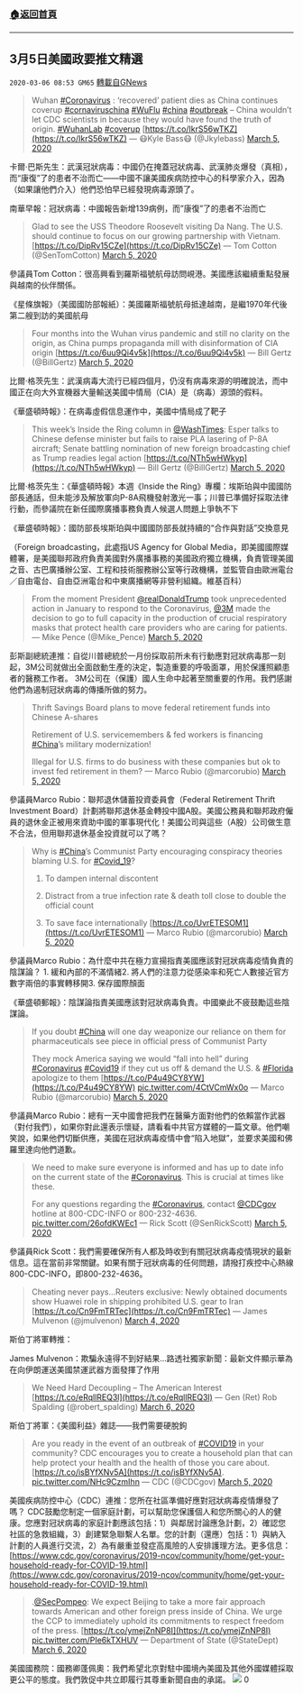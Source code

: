 ###  [:house:返回首頁](https://github.com/ourhimalayas/txt)
---

## 3月5日美國政要推文精選
`2020-03-06 08:53 GM65` [轉載自GNews](https://gnews.org/zh-hant/132375/)

> Wuhan [#Coronavirus](https://twitter.com/hashtag/Coronavirus?src=hash&amp;ref_src=twsrc%5Etfw) : ‘recovered’ patient dies as China continues coverup [#cornaviruschina](https://twitter.com/hashtag/cornaviruschina?src=hash&amp;ref_src=twsrc%5Etfw) [#WuFlu](https://twitter.com/hashtag/WuFlu?src=hash&amp;ref_src=twsrc%5Etfw) [#china](https://twitter.com/hashtag/china?src=hash&amp;ref_src=twsrc%5Etfw) [#outbreak](https://twitter.com/hashtag/outbreak?src=hash&amp;ref_src=twsrc%5Etfw) – China wouldn’t let CDC scientists in because they would have found the truth of origin. [#WuhanLab](https://twitter.com/hashtag/WuhanLab?src=hash&amp;ref_src=twsrc%5Etfw) [#coverup](https://twitter.com/hashtag/coverup?src=hash&amp;ref_src=twsrc%5Etfw) [https://t.co/IkrS56wTKZ](https://t.co/IkrS56wTKZ)
> — 😷Kyle Bass😷 (@Jkylebass) [March 5, 2020](https://twitter.com/Jkylebass/status/1235562839462400007?ref_src=twsrc%5Etfw)

卡爾·巴斯先生：武漢冠狀病毒：中國仍在掩蓋冠狀病毒、武漢肺炎爆發（真相），而“康復”了的患者不治而亡——中國不讓美國疾病防控中心的科學家介入，因為（如果讓他們介入）他們恐怕早已經發現病毒源頭了。

南華早報：冠狀病毒：中國報告新增139病例，而”康復”了的患者不治而亡

> Glad to see the USS Theodore Roosevelt visiting Da Nang. The U.S. should continue to focus on our growing partnership with Vietnam. [https://t.co/DipRv15CZe](https://t.co/DipRv15CZe)
> — Tom Cotton (@SenTomCotton) [March 5, 2020](https://twitter.com/SenTomCotton/status/1235602524083826689?ref_src=twsrc%5Etfw)

參議員Tom Cotton：很高興看到羅斯福號航母訪問峴港。美國應該繼續重點發展與越南的伙伴關係。

《星條旗報》（美國國防部報紙）：美國羅斯福號航母抵達越南，是繼1970年代後第二艘到訪的美國航母

> Four months into the Wuhan virus pandemic and still no clarity on the origin, as China pumps propaganda mill with disinformation of CIA origin [https://t.co/6uu9Qi4v5k](https://t.co/6uu9Qi4v5k)
> — Bill Gertz (@BillGertz) [March 5, 2020](https://twitter.com/BillGertz/status/1235591005770047489?ref_src=twsrc%5Etfw)

比爾·格茨先生：武漢病毒大流行已經四個月，仍沒有病毒來源的明確說法，而中國正在向大外宣機器大量輸送美國中情局（CIA）是（病毒）源頭的假料。

《華盛頓時報》：在病毒虛假信息運作中，美國中情局成了靶子

> This week’s Inside the Ring column in [@WashTimes](https://twitter.com/WashTimes?ref_src=twsrc%5Etfw): Esper talks to Chinese defense minister but fails to raise PLA lasering of P-8A aircraft; Senate battling nomination of new foreign broadcasting chief as Trump readies legal action [https://t.co/NTh5wHWkyp](https://t.co/NTh5wHWkyp)
> — Bill Gertz (@BillGertz) [March 5, 2020](https://twitter.com/BillGertz/status/1235599845714530305?ref_src=twsrc%5Etfw)

比爾·格茨先生：《華盛頓時報》本週《Inside the Ring》專欄：埃斯珀與中國國防部長通話，但未能涉及解放軍向P-8A飛機發射激光一事；川普已準備好採取法律行動，而參議院在新任國際廣播事務負責人候選人問題上爭執不下

《華盛頓時報》：國防部長埃斯珀與中國國防部長就持續的“合作與對話”交換意見

（Foreign broadcasting，此處指US Agency for Global Media，即美國國際媒體署，是美國聯邦政府負責美國對外廣播事務的美國政府獨立機構，負責管理美國之音、古巴廣播辦公室、工程和技術服務辦公室等行政機構，並監管自由歐洲電台／自由電台、自由亞洲電台和中東廣播網等非營利組織。維基百科）

> From the moment President [@realDonaldTrump](https://twitter.com/realDonaldTrump?ref_src=twsrc%5Etfw) took unprecedented action in January to respond to the Coronavirus, [@3M](https://twitter.com/3M?ref_src=twsrc%5Etfw) made the decision to go to full capacity in the production of crucial respiratory masks that protect health care providers who are caring for patients.
> — Mike Pence (@Mike\_Pence) [March 5, 2020](https://twitter.com/Mike_Pence/status/1235690365757222914?ref_src=twsrc%5Etfw)

彭斯副總統連推：自從川普總統於一月份採取前所未有行動應對冠狀病毒那一刻起，3M公司就做出全面啟動生產的決定，製造重要的呼吸面罩，用於保護照顧患者的醫務工作者。 3M公司在（保護）國人生命中起著至關重要的作用。我們感謝他們為遏制冠狀病毒的傳播所做的努力。

> Thrift Savings Board plans to move federal retirement funds into Chinese A-shares
> 
> Retirement of U.S. servicemembers & fed workers is financing [#China](https://twitter.com/hashtag/China?src=hash&amp;ref_src=twsrc%5Etfw)’s military modernization! 
> 
> Illegal for U.S. firms to do business with these companies but ok to invest fed retirement in them?
> — Marco Rubio (@marcorubio) [March 5, 2020](https://twitter.com/marcorubio/status/1235509066144849920?ref_src=twsrc%5Etfw)

參議員Marco Rubio：聯邦退休儲蓄投資委員會（Federal Retirement Thrift Investment Board）計劃將聯邦退休基金轉投中國A股。美國公務員和聯邦政府僱員的退休金正被用來資助中國的軍事現代化！美國公司與這些（A股）公司做生意不合法，但用聯邦退休基金投資就可以了嗎？

> Why is [#China](https://twitter.com/hashtag/China?src=hash&amp;ref_src=twsrc%5Etfw)’s Communist Party encouraging conspiracy theories blaming U.S. for [#Covid\_19](https://twitter.com/hashtag/Covid_19?src=hash&amp;ref_src=twsrc%5Etfw)?
> 
> 1. To dampen internal discontent
> 
> 2. Distract from a true infection rate & death toll close to double the official count
> 
> 3. To save face internationally [https://t.co/UvrETESOM1](https://t.co/UvrETESOM1)
> — Marco Rubio (@marcorubio) [March 5, 2020](https://twitter.com/marcorubio/status/1235537684828913665?ref_src=twsrc%5Etfw)

參議員Marco Rubio：為什麼中共在極力宣揚指責美國應該對冠狀病毒疫情負責的陰謀論？ 1. 緩和內部的不滿情緒2. 將人們的注意力從感染率和死亡人數接近官方數字兩倍的事實轉移開3. 保存國際顏面

《華盛頓郵報》：陰謀論指責美國應該對冠狀病毒負責。中國樂此不疲鼓勵這些陰謀論。

> If you doubt [#China](https://twitter.com/hashtag/China?src=hash&amp;ref_src=twsrc%5Etfw) will one day weaponize our reliance on them for pharmaceuticals see piece in official press of Communist Party
> 
> They mock America saying we would “fall into hell” during [#Coronavirus](https://twitter.com/hashtag/Coronavirus?src=hash&amp;ref_src=twsrc%5Etfw) [#Covid19](https://twitter.com/hashtag/Covid19?src=hash&amp;ref_src=twsrc%5Etfw) if they cut us off & demand the U.S. & [#Florida](https://twitter.com/hashtag/Florida?src=hash&amp;ref_src=twsrc%5Etfw) apologize to them [https://t.co/P4u49CY8YW](https://t.co/P4u49CY8YW) [pic.twitter.com/4CtVCmWx0o](https://t.co/4CtVCmWx0o)
> — Marco Rubio (@marcorubio) [March 5, 2020](https://twitter.com/marcorubio/status/1235663562120613888?ref_src=twsrc%5Etfw)

參議員Marco Rubio：總有一天中國會把我們在醫藥方面對他們的依賴當作武器（對付我們），如果你對此還表示懷疑，請看看中共官方媒體的一篇文章。他們嘲笑說，如果他們切斷供應，美國在冠狀病毒疫情中會“陷入地獄”，並要求美國和佛羅里達向他們道歉。

> We need to make sure everyone is informed and has up to date info on the current state of the [#Coronavirus](https://twitter.com/hashtag/Coronavirus?src=hash&amp;ref_src=twsrc%5Etfw). This is crucial at times like these. 
> 
> For any questions regarding the [#Coronavirus](https://twitter.com/hashtag/Coronavirus?src=hash&amp;ref_src=twsrc%5Etfw), contact [@CDCgov](https://twitter.com/CDCgov?ref_src=twsrc%5Etfw) hotline at 800-CDC-INFO or 800-232-4636. [pic.twitter.com/26ofdKWEc1](https://t.co/26ofdKWEc1)
> — Rick Scott (@SenRickScott) [March 5, 2020](https://twitter.com/SenRickScott/status/1235620646224367616?ref_src=twsrc%5Etfw)

參議員Rick Scott：我們需要確保所有人都及時收到有關冠狀病毒疫情現狀的最新信息。這在當前非常關鍵。如果有關于冠狀病毒的任何問題，請撥打疾控中心熱線800-CDC-INFO，即800-232-4636。

> Cheating never pays…Reuters exclusive: Newly obtained documents show Huawei role in shipping prohibited U.S. gear to Iran [https://t.co/Cn9FmTRTec](https://t.co/Cn9FmTRTec)
> — James Mulvenon (@jmulvenon) [March 4, 2020](https://twitter.com/jmulvenon/status/1235216804156448769?ref_src=twsrc%5Etfw)

斯伯丁將軍轉推：

James Mulvenon：欺騙永遠得不到好結果…路透社獨家新聞：最新文件顯示華為在向伊朗運送美國禁運武器方面發揮了作用

> We Need Hard Decoupling – The American Interest [https://t.co/eRqllREQ3l](https://t.co/eRqllREQ3l)
> — Gen (Ret) Rob Spalding (@robert\_spalding) [March 6, 2020](https://twitter.com/robert_spalding/status/1235837407771029507?ref_src=twsrc%5Etfw)

斯伯丁將軍：《美國利益》雜誌——我們需要硬脫鉤

> Are you ready in the event of an outbreak of [#COVID19](https://twitter.com/hashtag/COVID19?src=hash&amp;ref_src=twsrc%5Etfw) in your community? CDC encourages you to create a household plan that can help protect your health and the health of those you care about. [https://t.co/isBYfXNv5A](https://t.co/isBYfXNv5A). [pic.twitter.com/NHc9CzmIhn](https://t.co/NHc9CzmIhn)
> — CDC (@CDCgov) [March 5, 2020](https://twitter.com/CDCgov/status/1235689382935478278?ref_src=twsrc%5Etfw)

美國疾病防控中心（CDC）連推：您所在社區準備好應對冠狀病毒疫情爆發了嗎？ CDC鼓勵您制定一個家庭計劃，可以幫助您保護個人和您所關心的人的健康。您應對冠狀病毒的家庭計劃應該包括：1）與鄰居討論應急計劃，2）確認您社區的急救組織，3）創建緊急聯繫人名單。您的計劃（還應）包括：1）與納入計劃的人員進行交流，2）為有嚴重並發症高風險的人安排護理方法。更多信息： [https://www.cdc.gov/coronavirus/2019-ncov/community/home/get-your-household-ready-for-COVID-19.html](https://www.cdc.gov/coronavirus/2019-ncov/community/home/get-your-household-ready-for-COVID-19.html)

> .[@SecPompeo](https://twitter.com/SecPompeo?ref_src=twsrc%5Etfw): We expect Beijing to take a more fair approach towards American and other foreign press inside of China. We urge the CCP to immediately uphold its commitments to respect freedom of the press. [https://t.co/ymejZnNP8I](https://t.co/ymejZnNP8I) [pic.twitter.com/PIe6kTXHUV](https://t.co/PIe6kTXHUV)
> — Department of State (@StateDept) [March 6, 2020](https://twitter.com/StateDept/status/1235724274075406337?ref_src=twsrc%5Etfw)

美國國務院：國務卿蓬佩奧：我們希望北京對駐中國境內美國及其他外國媒體採取更公平的態度。我們敦促中共立即履行其尊重新聞自由的承諾。
![](https://s3-ap-northeast-1.amazonaws.com/news.guo.offload.media/wp-content/uploads/2020/03/06085250/04_42.png)
0
